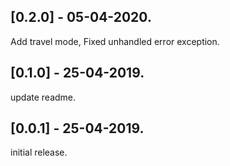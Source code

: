 ## [0.2.0] - 05-04-2020.
Add travel mode,
Fixed unhandled error exception.
## [0.1.0] - 25-04-2019.
update readme.
## [0.0.1] - 25-04-2019.
initial release.
